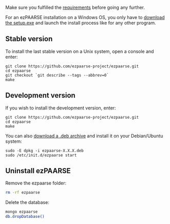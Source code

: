Make sure you fulfilled the [requirements](requirements.md) before going any further.

For an ezPAARSE installation on a Windows OS, you only have to [download the setup.exe](http://analogist.couperin.org/ezpaarse/download)
and launch the install process like for any other program.

## Stable version ##
To install the last stable version on a Unix system, open a console and enter:
```console
git clone https://github.com/ezpaarse-project/ezpaarse.git
cd ezpaarse
git checkout `git describe --tags --abbrev=0`
make
```

## Development version ##
If you wish to install the development version, enter:
```console
git clone https://github.com/ezpaarse-project/ezpaarse.git
cd ezpaarse
make
```

You can also [download a .deb archive](http://analogist.couperin.org/ezpaarse/download) and install it on your Debian/Ubuntu system:
```console
sudo -E dpkg -i ezpaarse-X.X.X.deb
sudo /etc/init.d/ezpaarse start
```
## Uninstall ezPAARSE ##

Remove the ezpaarse folder:
```bash
rm -rf ezpaarse
```

Delete the database:
```bash
mongo ezpaarse
db.dropDatabase()
```
